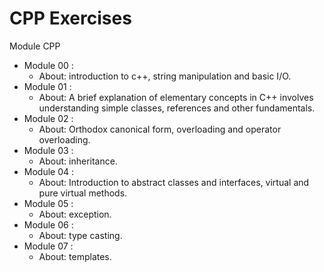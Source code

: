 # CPP Exercises

Module CPP

- Module 00 :
  - About: introduction to c++, string manipulation and basic I/O.
- Module 01 :
  - About: A brief explanation of elementary concepts in C++ involves understanding simple classes, references and other fundamentals.
- Module 02 :
  - About: Orthodox canonical form, overloading and operator overloading.
- Module 03 :
  - About: inheritance.
- Module 04 :
  - About: Introduction to abstract classes and interfaces, virtual and pure virtual methods.
- Module 05 :
  - About: exception.
- Module 06 :
  - About: type casting.
- Module 07 :
  - About: templates.
